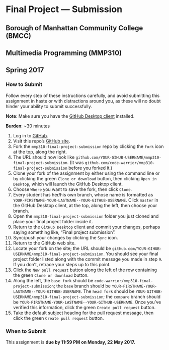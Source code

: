 # Final Project — Submission
## Borough of Manhattan Community College (BMCC)
## Multimedia Programming (MMP310)
## Spring 2017

### How to Submit

Follow every step of these instructions carefully, and avoid submitting this assignment in haste or with distractions around you, as these will no doubt hinder your ability to submit successfully.

**Note**: Make sure you have the [GitHub Desktop client](https://desktop.github.com) installed.

**Burden**: ~30 minutes

1. Log in to [GitHub](https://github.com/login).
2. Visit this repo’s [GitHub site](https://github.com/code-warrior/mmp310-final-project-submission).
3. Fork the `mmp310-final-project-submission` repo by clicking the `fork` icon at the top, along the right.
4. The URL should now look like `github.com/YOUR-GIHUB-USERNAME/mmp310-final-project-submission`. (It was `github.com/code-warrior/mmp310-final-project-submission` before you forked it.)
5. Clone your fork of the assignment by either using the command line or by clicking the green `Clone or download` button, then clicking `Open in Desktop`, which will launch the GitHub Desktop client.
6. Choose `Where` you want to save the fork, then click `Clone`.
7. Every student has her/his own branch, whose name is formatted as `YOUR-FIRSTNAME-YOUR-LASTNAME--YOUR-GITHUB-USERNAME`. Click `master` in the GitHub Desktop client, at the top, along the left, then choose your branch.
8. Open the `mmp310-final-project-submission` folder you just cloned and place your final project folder inside it.
9. Return to the `GitHub Desktop` client and commit your changes, perhaps saying something like, “Final project submission”.
10. Sync/push your changes by clicking the `Sync` icon.
11. Return to the GitHub web site.
12. Locate your fork on the site; the URL should be `github.com/YOUR-GIHUB-USERNAME/mmp310-final-project-submission`. You should see your final project folder listed along with the commit message you made in step `9`. If you don’t, retrace your steps up to this point.
13. Click the `New pull request` button along the left of the row containing the green `Clone or download` button.
14. Along the left, the `base fork` should be `code-warrior/mmp310-final-project-submission`; the `base` branch should be `YOUR-FIRSTNAME-YOUR-LASTNAME--YOUR-GITHUB-USERNAME`. The `head fork` should be `YOUR-GITHUB-USERNAME/mmp310-final-project-submission`; the `compare` branch should be `YOUR-FIRSTNAME-YOUR-LASTNAME--YOUR-GITHUB-USERNAME`. Once you’ve verified this information, click the green `Create pull request` button.
15. Take the default subject heading for the pull request message, then click the green `Create pull request` button.

### When to Submit

This assignment is **due by 11:59 PM on Monday, 22 May 2017.**

